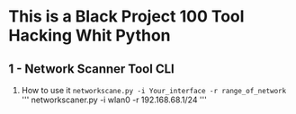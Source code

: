 # This is a Black Project 100 Tool Hacking Whit Python

## 1 - Network Scanner Tool CLI  
1. How to use it 
`networkscane.py -i Your_interface -r range_of_network`
'''
networkscaner.py -i wlan0 -r 192.168.68.1/24 
'''
